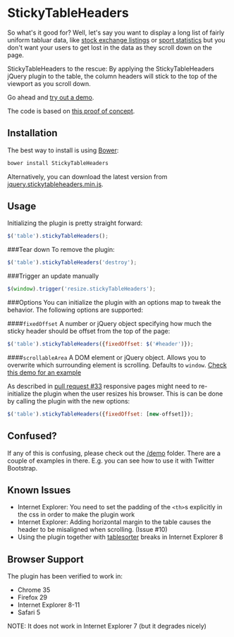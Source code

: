 StickyTableHeaders
==================
So what's it good for? Well, let's say you want to display a long list of fairly uniform tabluar data, like [stock exchange listings](http://online.barrons.com/public/page/majormarket-nysecomposite-A.html) or [sport statistics](http://sports.yahoo.com/nba/stats/byposition?pos=PG,SG,G,GF,SF,PF,F,FC,C) but you don't want your users to get lost in the data as they scroll down on the page.

StickyTableHeaders to the rescue: By applying the StickyTableHeaders jQuery plugin to the table, the column headers will stick to the top of the viewport as you scroll down.

Go ahead and [try out a demo](http://jsfiddle.net/jmosbech/stFcx/).

The code is based on [this proof of concept](http://stackoverflow.com/questions/1030043/html-table-headers-always-visible-at-top-of-window-when-viewing-a-large-table/1041566#1041566).

Installation
------------
The best way to install is using [Bower](http://bower.io/):

```bash
bower install StickyTableHeaders
```

Alternatively, you can download the latest version from [jquery.stickytableheaders.min.js](https://raw.github.com/jmosbech/StickyTableHeaders/master/js/jquery.stickytableheaders.min.js).

Usage
-----
Initializing the plugin is pretty straight forward:

```js
$('table').stickyTableHeaders();
```

###Tear down
To remove the plugin:

```js
$('table').stickyTableHeaders('destroy');
```

###Trigger an update manually
```js
$(window).trigger('resize.stickyTableHeaders');
```

###Options
You can initialize the plugin with an options map to tweak the behavior. The following options are supported:

####`fixedOffset`
A number or jQuery object specifying how much the sticky header should be offset from the top of the page:

```js
$('table').stickyTableHeaders({fixedOffset: $('#header')});
```

####`scrollableArea`
A DOM element or jQuery object. Allows you to overwrite which surrounding element is scrolling. Defaults to `window`. [Check this demo for an example](https://github.com/jmosbech/StickyTableHeaders/tree/master/demo/scrollable-div.html)


As described in [pull request #33](https://github.com/jmosbech/StickyTableHeaders/pull/33) responsive pages might need to re-initialize the plugin when the user resizes his browser. This is can be done by calling the plugin with the new options:

```js
$('table').stickyTableHeaders({fixedOffset: [new-offset]});
```

Confused?
---------

If any of this is confusing, please check out the [/demo](https://github.com/jmosbech/StickyTableHeaders/tree/master/demo) folder. There are a couple of examples in there. E.g. you can see how to use it with Twitter Bootstrap.

Known Issues
------------
-   Internet Explorer: You need to set the padding of the `<th>`s explicitly in the css in order to make the plugin work
-   Internet Explorer: Adding horizontal margin to the table causes the header to be misaligned when scrolling. (Issue #10)
-   Using the plugin together with [tablesorter](http://tablesorter.com/docs/) breaks in Internet Explorer 8


Browser Support
---------------
The plugin has been verified to work in:

-   Chrome 35
-   Firefox 29
-   Internet Explorer 8-11
-   Safari 5

NOTE: It does not work in Internet Explorer 7 (but it degrades nicely)
